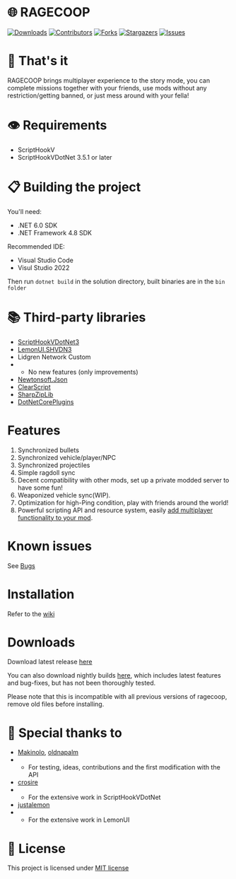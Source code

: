 

# 🌐 RAGECOOP

[![Downloads][downloads-shield]][downloads-url]
[![Contributors][contributors-shield]][contributors-url]
[![Forks][forks-shield]][forks-url]
[![Stargazers][stars-shield]][stars-url]
[![Issues][issues-shield]][issues-url]


# 🧠 That's it

RAGECOOP brings multiplayer experience to the story mode, you can complete missions together with your friends, use mods without any restriction/getting banned, or just mess around with your fella!

# 👁 Requirements
- ScriptHookV
- ScriptHookVDotNet 3.5.1 or later

# 📋 Building the project

You'll need:
- .NET 6.0 SDK
- .NET Framework 4.8 SDK

Recommended IDE:
- Visual Studio Code
- Visul Studio 2022

Then run `dotnet build` in the solution directory, built binaries are in the `bin folder`

# 📚 Third-party libraries
- [ScriptHookVDotNet3](https://github.com/crosire/scripthookvdotnet)
- [LemonUI.SHVDN3](https://github.com/justalemon/LemonUI)
- Lidgren Network Custom
- - No new features (only improvements)
- [Newtonsoft.Json](https://github.com/JamesNK/Newtonsoft.Json)
- [ClearScript](https://github.com/microsoft/ClearScript)
- [SharpZipLib](https://github.com/icsharpcode/SharpZipLib)
- [DotNetCorePlugins](https://github.com/natemcmaster/DotNetCorePlugins)

# Features

1. Synchronized bullets
2. Synchronized vehicle/player/NPC
3. Synchronized projectiles
4. Simple ragdoll sync
5. Decent compatibility with other mods, set up a private modded server to have some fun!
6. Weaponized vehicle sync(WIP).
7. Optimization for high-Ping condition, play with friends around the world!
8. Powerful scripting API and resource system, easily [add multiplayer functionality to your mod](HTTPS://docs.ragecoop.online).

# Known issues

See [Bugs](https://github.com/RAGECOOP/RAGECOOP-V/issues/33)


# Installation
Refer to the [wiki](https://github.com/RAGECOOP/RAGECOOP-V/wiki)

# Downloads

Download latest release [here](https://github.com/RAGECOOP/RAGECOOP-V/releases/latest)

You can also download nightly builds [here](https://github.com/RAGECOOP/RAGECOOP-V/releases/nightly), which includes latest features and bug-fixes, but has not been thoroughly tested.

Please note that this is incompatible with all previous versions of ragecoop, remove old files before installing.



# 🦆 Special thanks to

- [Makinolo](https://github.com/Makinolo), [oldnapalm](https://github.com/oldnapalm)
- - For testing, ideas, contributions and the first modification with the API
- [crosire](https://github.com/crosire)
- - For the extensive work in ScriptHookVDotNet
- [justalemon](https://github.com/justalemon)
- - For the extensive work in LemonUI

# 📝 License

This project is licensed under [MIT license](https://github.com/RAGECOOP/RAGECOOP-V/blob/main/LICENSE)

[downloads-shield]: https://img.shields.io/github/downloads/RAGECOOP/RAGECOOP-V/total?style=for-the-badge
[downloads-url]: https://github.com/RAGECOOP/RAGECOOP-V/releases
[contributors-shield]: https://img.shields.io/github/contributors/RAGECOOP/RAGECOOP-V.svg?style=for-the-badge
[contributors-url]: https://github.com/RAGECOOP/RAGECOOP-V/graphs/contributors
[forks-shield]: https://img.shields.io/github/forks/RAGECOOP/RAGECOOP-V.svg?style=for-the-badge
[forks-url]: https://github.com/RAGECOOP/RAGECOOP-V/network/members
[stars-shield]: https://img.shields.io/github/stars/RAGECOOP/RAGECOOP-V.svg?style=for-the-badge
[stars-url]: https://github.com/RAGECOOP/RAGECOOP-V/stargazers
[issues-shield]: https://img.shields.io/github/issues/RAGECOOP/RAGECOOP-V.svg?style=for-the-badge
[issues-url]: https://github.com/RAGECOOP/RAGECOOP-V/issues



